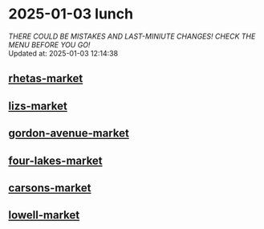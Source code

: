 # 2025-01-03 lunch  
*THERE COULD BE MISTAKES AND LAST-MINIUTE CHANGES! CHECK THE MENU BEFORE YOU GO!*  
Updated at: 2025-01-03 12:14:38  
## [rhetas-market](https://wisc-housingdining.nutrislice.com/menu/rhetas-market/lunch/2025-01-03)  
## [lizs-market](https://wisc-housingdining.nutrislice.com/menu/lizs-market/lunch/2025-01-03)  
## [gordon-avenue-market](https://wisc-housingdining.nutrislice.com/menu/gordon-avenue-market/lunch/2025-01-03)  
## [four-lakes-market](https://wisc-housingdining.nutrislice.com/menu/four-lakes-market/lunch/2025-01-03)  
## [carsons-market](https://wisc-housingdining.nutrislice.com/menu/carsons-market/lunch/2025-01-03)  
## [lowell-market](https://wisc-housingdining.nutrislice.com/menu/lowell-market/lunch/2025-01-03)  
  
